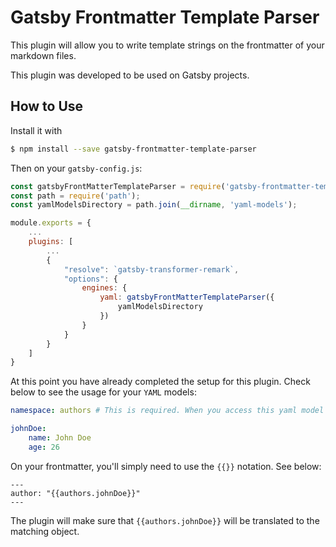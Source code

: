 # Gatsby Frontmatter Template Parser

This plugin will allow you to write template strings on the frontmatter of your markdown files.

This plugin was developed to be used on Gatsby projects.

## How to Use

Install it  with

```sh
$ npm install --save gatsby-frontmatter-template-parser
```

Then on your `gatsby-config.js`:

```javascript
const gatsbyFrontMatterTemplateParser = require('gatsby-frontmatter-template-parser');
const path = require('path');
const yamlModelsDirectory = path.join(__dirname, 'yaml-models');

module.exports = {
    ...
    plugins: [
        ...
        {
            "resolve": `gatsby-transformer-remark`,
            "options": {
                engines: {
                    yaml: gatsbyFrontMatterTemplateParser({
                        yamlModelsDirectory
                    })
                }
            }
        }
    ]
}
```

At this point you have already completed the setup for this plugin. Check below to see the usage for your `YAML` models:

```yaml
namespace: authors # This is required. When you access this yaml model you'll access using this namespace. e.g: "{{authors.johnDoe}}"

johnDoe:
    name: John Doe
    age: 26
```

On your frontmatter, you'll simply need to use the `{{}}` notation. See below:

```
---
author: "{{authors.johnDoe}}"
---
```

The plugin will make sure that `{{authors.johnDoe}}` will be translated to the matching object.